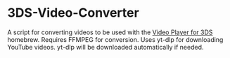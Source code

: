 # 3DS-Video-Converter
A script for converting videos to be used with the [Video Player for 3DS](https://github.com/Core-2-Extreme/Video_player_for_3DS) homebrew.
Requires FFMPEG for conversion.
Uses yt-dlp for downloading YouTube videos. yt-dlp will be downloaded automatically if needed.
